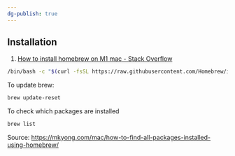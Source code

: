 ```yaml
---
dg-publish: true
---
```

## Installation

1. [How to install homebrew on M1 mac - Stack Overflow](https://stackoverflow.com/questions/66666134/how-to-install-homebrew-on-m1-mac)

```bash
/bin/bash -c "$(curl -fsSL https://raw.githubusercontent.com/Homebrew/install/HEAD/install.sh)"
```

To update brew:

```bash
brew update-reset
```

To check which packages are installed


```bash
brew list
```

Source: https://mkyong.com/mac/how-to-find-all-packages-installed-using-homebrew/

